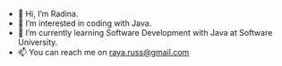 - 👋 Hi, I’m Radina.
- 👀 I’m interested in coding with Java.
- 🌱 I’m currently learning Software Development with Java at Software University.
- 📫 You can reach me on raya.russ@gmail.com

<!---
RaYaRuss/RaYaRuss is a ✨ special ✨ repository because its `README.md` (this file) appears on your GitHub profile.
You can click the Preview link to take a look at your changes.
--->
